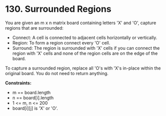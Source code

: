# 130. Surrounded Regions

You are given an m x n matrix board containing letters 'X' and 'O', capture regions that are surrounded:

- Connect: A cell is connected to adjacent cells horizontally or vertically.
- Region: To form a region connect every 'O' cell.
- Surround: The region is surrounded with 'X' cells if you can connect the region with 'X' cells and none of the region cells are on the edge of the board.

To capture a surrounded region, replace all 'O's with 'X's in-place within the original board. You do not need to return anything.

**Constraints:**

- m == board.length
- n == board[i].length
- 1 <= m, n <= 200
- board[i][j] is 'X' or 'O'.